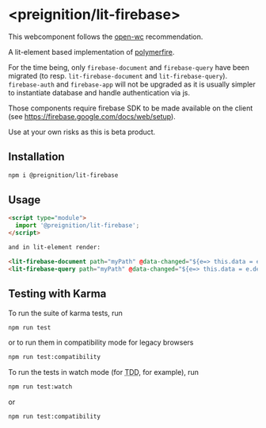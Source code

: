 # \<preignition/lit-firebase>

This webcomponent follows the [open-wc](https://github.com/open-wc/open-wc) recommendation.

A lit-element based implementation of [polymerfire](https://github.com/FirebaseExtended/polymerfire).

For the time being, only `firebase-document` and `firebase-query` have been migrated (to resp. `lit-firebase-document` and `lit-firebase-query`). 
`firebase-auth` and `firebase-app` will not be upgraded as it is usually simpler to instantiate database and handle authentication via js. 

Those components require firebase SDK to be made available on the client (see https://firebase.google.com/docs/web/setup).

Use at your own risks as this is beta product. 


## Installation
```bash
npm i @preignition/lit-firebase
```

## Usage
```html
<script type="module">
  import '@preignition/lit-firebase';
</script>

and in lit-element render: 

<lit-firebase-document path="myPath" @data-changed="${e=> this.data = e.detail.value}"></lit-firebase-document>
<lit-firebase-query path="myPath" @data-changed="${e=> this.data = e.detail.value}"></lit-firebase-query>
```

## Testing with Karma
To run the suite of karma tests, run
```bash
npm run test
```
or to run them in compatibility mode for legacy browsers
```bash
npm run test:compatibility
```

To run the tests in watch mode (for <abbr title="test driven development">TDD</abbr>, for example), run

```bash
npm run test:watch
```
or
```bash
npm run test:compatibility
```
